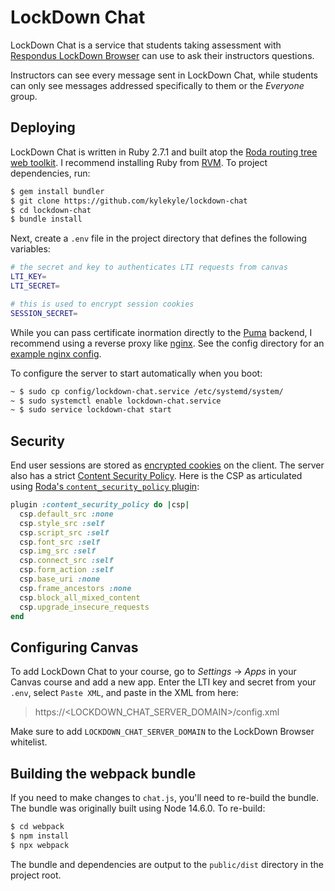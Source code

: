# LockDown Chat

LockDown Chat is a service that students taking assessment with [Respondus LockDown Browser](https://web.respondus.com/he/lockdownbrowser/) can use to ask their instructors questions. 

Instructors can see every message sent in LockDown Chat, while students can only see messages addressed specifically to them or the *Everyone* group. 

## Deploying

LockDown Chat is written in Ruby 2.7.1 and built atop the [Roda routing tree web toolkit](https://github.com/jeremyevans/roda). I recommend installing Ruby from [RVM](https://rvm.io/). To project dependencies, run: 

```bash
$ gem install bundler
$ git clone https://github.com/kylekyle/lockdown-chat
$ cd lockdown-chat
$ bundle install
```

Next, create a `.env` file in the project directory that defines the following variables: 

```bash
# the secret and key to authenticates LTI requests from canvas
LTI_KEY=
LTI_SECRET=

# this is used to encrypt session cookies
SESSION_SECRET=
```

While you can pass certificate inormation directly to the [Puma](https://github.com/puma/puma) backend, I recommend using a reverse proxy like [nginx](https://www.nginx.com/). See the config directory for an [example nginx config](config/nginx.conf).

To configure the server to start automatically when you boot:

```bash
~ $ sudo cp config/lockdown-chat.service /etc/systemd/system/
~ $ sudo systemctl enable lockdown-chat.service 
~ $ sudo service lockdown-chat start
```

## Security

End user sessions are stored as [encrypted cookies](http://roda.jeremyevans.net/rdoc/classes/Roda/RodaPlugins/Sessions.html) on the client. The server also has a strict [Content Security Policy](https://developer.mozilla.org/en-US/docs/Web/HTTP/CSP). Here is the CSP as articulated using [Roda's `content_security_policy` plugin](https://roda.jeremyevans.net/rdoc/classes/Roda/RodaPlugins/ContentSecurityPolicy.html): 

```ruby 
plugin :content_security_policy do |csp|
  csp.default_src :none
  csp.style_src :self
  csp.script_src :self
  csp.font_src :self
  csp.img_src :self
  csp.connect_src :self
  csp.form_action :self
  csp.base_uri :none
  csp.frame_ancestors :none
  csp.block_all_mixed_content
  csp.upgrade_insecure_requests
end
```

## Configuring Canvas

To add LockDown Chat to your course, go to *Settings* -> *Apps* in your Canvas course and add a new app. Enter the LTI key and secret from your `.env`, select `Paste XML`, and paste in the XML from here: 

> https://<LOCKDOWN_CHAT_SERVER_DOMAIN>/config.xml

Make sure to add `LOCKDOWN_CHAT_SERVER_DOMAIN` to the LockDown Browser whitelist. 

## Building the webpack bundle

If you need to make changes to `chat.js`, you'll need to re-build the bundle. The bundle was originally built using Node 14.6.0. To re-build: 

```bash
$ cd webpack
$ npm install
$ npx webpack 
```

The bundle and dependencies are output to the `public/dist` directory in the project root. 
